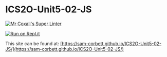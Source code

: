 # ICS2O-Unit5-02-JS

[![Mr Coxall's Super Linter](https://github.com/sam-corbett/ICS2O-Unit5-02-JS/workflows/Mr%20Coxall's%20Super%20Linter/badge.svg)](https://github.com/sam-corbett/ICS2O-Unit5-02-JS/actions)

[![Run on Repl.it](https://repl.it/badge/github/sam-corbett/ICS2O-Unit5-02-JS)](https://repl.it/github/sam-corbett/ICS2O-Unit5-02-JS)

This site can be found at: [https://sam-corbett.github.io/ICS2O-Unit5-02-JS/](https://sam-corbett.github.io/ICS2O-Unit5-02-JS/)
